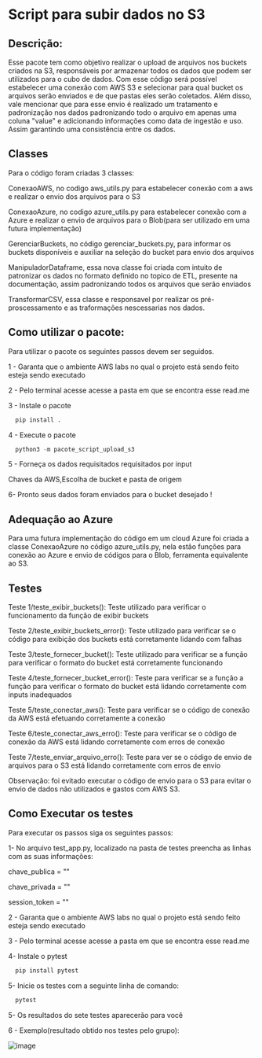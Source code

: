 # Script para subir dados no S3


## Descrição:


Esse pacote tem como objetivo realizar o upload de arquivos nos buckets criados na S3, responsáveis por armazenar todos os dados que podem ser utilizados para o cubo de dados. Com esse código será possível estabelecer uma conexão com AWS S3 e selecionar para qual bucket os arquivos serão enviados e de que pastas eles serão coletados. Além disso, vale mencionar que para esse envio é realizado um tratamento e padronização nos dados  padronizando todo o arquivo em apenas uma coluna "value" e adicionando  informações como data de ingestão e uso. Assim garantindo uma consistência entre os dados. 

## Classes


Para o código foram criadas 3 classes:


ConexaoAWS, no codigo aws_utils.py para estabelecer conexão com a aws e realizar o envio dos arquivos para o S3

ConexaoAzure, no codigo azure_utils.py para estabelecer conexão com a Azure e realizar o envio de arquivos para o Blob(para ser utilizado em uma futura implementação)

GerenciarBuckets, no código gerenciar_buckets.py, para informar os buckets disponíveis e auxiliar na seleção do bucket para envio dos arquivos

ManipuladorDataframe, essa nova classe foi criada com intuito de patronizar os dados no formato definido no topico de ETL, presente na documentação, assim padronizando todos os arquivos que serão enviados

TransformarCSV, essa classe e responsavel por realizar os pré-proscessamento e as traformações nescessarias nos dados.


## Como utilizar o pacote:


Para utilizar o pacote os seguintes passos devem ser seguidos.


1 - Garanta que o ambiente AWS labs no qual o projeto está sendo feito esteja sendo executado


2 - Pelo terminal acesse acesse a pasta em que se encontra esse read.me


3 - Instale o pacote

```py
  pip install .
```




4 - Execute o pacote

```py
  python3 -m pacote_script_upload_s3
```



5 - Forneça os dados requisitados requisitados por input


Chaves da AWS,Escolha de bucket e pasta de origem


6- Pronto seus dados foram enviados para o bucket desejado !




## Adequação ao Azure


Para uma futura implementação do código em um cloud Azure foi criada a classe ConexaoAzure no código azure_utils.py, nela estão funções para conexão ao Azure e envio de códigos para o Blob, ferramenta equivalente ao S3.


## Testes


Teste 1/teste_exibir_buckets(): Teste utilizado para verificar o funcionamento da função de exibir buckets


Teste 2/teste_exibir_buckets_error(): Teste utilizado para verificar se o código para exibição dos buckets está corretamente lidando com falhas


Teste 3/teste_fornecer_bucket(): Teste utilizado para verificar se a função para verificar o formato do bucket está corretamente funcionando


Teste 4/teste_fornecer_bucket_error(): Teste para verificar se a função a função para verificar o formato do bucket está lidando corretamente com inputs inadequados


Teste 5/teste_conectar_aws(): Teste para verificar se o código de conexão da AWS está efetuando corretamente a conexão


Teste 6/teste_conectar_aws_erro(): Teste para verificar se o código de conexão da AWS está lidando corretamente com erros de conexão


Teste 7/teste_enviar_arquivo_erro(): Teste para ver se o código de envio de arquivos para o S3 está lidando corretamente com erros de envio


Observação: foi evitado executar o código de envio para o S3 para evitar o envio de dados não utilizados e gastos com AWS S3.


## Como Executar os testes


Para executar os passos siga os seguintes passos:


1- No arquivo test_app.py, localizado na pasta de testes preencha as linhas com as suas informações:


chave_publica = ""


chave_privada = ""


session_token = ""


2 - Garanta que o ambiente AWS labs no qual o projeto está sendo feito esteja sendo executado


3 - Pelo terminal acesse acesse a pasta em que se encontra esse read.me

4- Instale o pytest

```py
  pip install pytest
```


5- Inicie os testes com a seguinte linha de comando:


```py
  pytest
```


5- Os resultados do sete testes aparecerão para você

6 - Exemplo(resultado obtido nos testes pelo grupo):

![image](https://github.com/2023M8T4Inteli/grupo3/assets/99202408/87bf72d8-79ce-448d-8ee8-958407e976de)



















